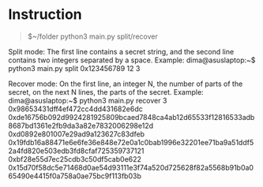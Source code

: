 # Instruction 
> $~/folder python3 main.py split/recover

Split mode: The first line contains a secret string, and the second line contains two integers separated by a space.
Example:
dima@asuslaptop:~$ python3 main.py split
0x123456789
12 3

Recover mode: On the first line, an integer N, the number of parts of the secret, on the next N lines, the parts of the secret.
Example:
dima@asuslaptop:~$ python3 main.py recover
3
0x98653431dff4ef472cc4dd431682e6dc 0xde16756b092d9924281925809bcaed7848ca4ab12d65533f12816533adb8687bd1361e2fb9da3a82e7832006298e12d
0xd0892e801007e29ad9a123627c83dfeb 0x19fdb16a88471e6e6fe36e848e72e0a1c0bab1996e32201ee71ba9a51ddf52a4fd820e503edb3fd8cfaf725359737121
0xbf28e55d7ec25cdb3c50df5cab0e622 0x15d70f58dc5e71468d0ae54d93111e3f74a520d725628f82a5568b91b0a065490e4415f0a758a0ae75bc9f113fb03b
